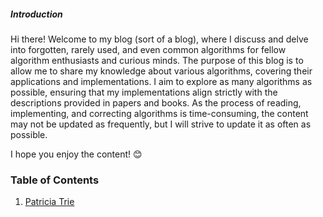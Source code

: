 ##### Introduction

Hi there! Welcome to my blog (sort of a blog), where I discuss and delve into forgotten, rarely used, 
and even common algorithms for fellow algorithm enthusiasts and curious minds. The purpose of this blog is to allow me 
to share my knowledge about various algorithms, covering their applications and implementations. 
I aim to explore as many algorithms as possible, ensuring that my implementations align strictly with the descriptions 
provided in papers and books. As the process of reading, implementing, and correcting algorithms is time-consuming, 
the content may not be updated as frequently, but I will strive to update it as often as possible.

I hope you enjoy the content! 😊



### Table of Contents

1. [Patricia Trie](https://gibsonruitiari.github.io/Algorithms%20Write%20Ups/Patricia%20Trie)
